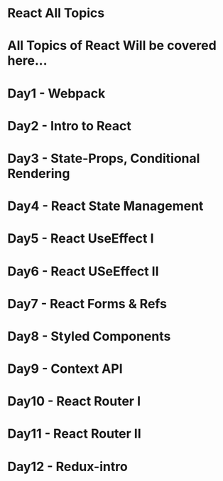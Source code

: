 # React All Topics

# All Topics of React Will be covered here...

# Day1 - Webpack

# Day2 - Intro to React

# Day3 - State-Props, Conditional Rendering

# Day4 - React State Management

# Day5 - React UseEffect I

# Day6 - React USeEffect II

# Day7 - React Forms & Refs

# Day8 - Styled Components

# Day9 - Context API

# Day10 - React Router I

# Day11 - React Router II

# Day12 - Redux-intro